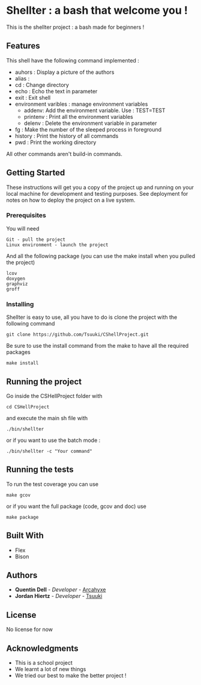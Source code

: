 # Shellter : a bash that welcome you !

This is the shellter project : a bash made for beginners !

## Features

This shell have the following command implemented : 
 * auhors : Display a picture of the authors
 * alias :
 * cd : Change directory
 * echo : Echo the text in parameter
 * exit : Exit shell
 * environment varibles : manage environment variables
     * addenv: Add the environment variable. Use : TEST=TEST
     * printenv : Print all the environment variables
     * delenv : Delete the environment variable in parameter
 * fg : Make the number of the sleeped process in foreground
 * history : Print the history of all commands
 * pwd : Print the working directory

All other commands aren't build-in commands.

## Getting Started

These instructions will get you a copy of the project up and running on your local machine for development and testing purposes. See deployment for notes on how to deploy the project on a live system.

### Prerequisites

You will need

```
Git - pull the project
Linux environment - launch the project
```

And all the following package (you can use the make install when you pulled the project)

```
lcov
doxygen
graphviz 
groff
```

### Installing

Shellter is easy to use, all you have to do is clone the project with the following command

```
git clone https://github.com/Tsuuki/CShellProject.git
```
Be sure to use the install command from the make to have all the required packages

```
make install
```

## Running the project

Go inside the CSHellProject folder with 

```
cd CSHellProject
```

and execute the main sh file with 

```
./bin/shellter
```

or if you want to use the batch mode : 

```
./bin/shellter -c "Your command"
```

## Running the tests

To run the test coverage you can use 

```
make gcov
```

or if you want the full package (code, gcov and doc) use 

```
make package
```

## Built With

* Flex
* Bison

## Authors

* **Quentin Dell** - *Developer* - [Arcahyxe](https://github.com/Arcahyxe)
* **Jordan Hiertz** - *Developer* - [Tsuuki](https://github.com/Tsuuki)

## License

No license for now

## Acknowledgments

* This is a school project
* We learnt a lot of new things
* We tried our best to make the better project !